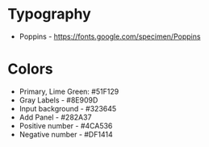 # Typography

- Poppins - https://fonts.google.com/specimen/Poppins

# Colors

- Primary, Lime Green: #51F129
- Gray Labels - #8E909D
- Input background - #323645
- Add Panel - #282A37
- Positive number - #4CA536
- Negative number - #DF1414
